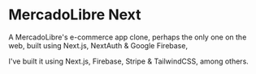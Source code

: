 # MercadoLibre Next

A MercadoLibre's e-commerce app clone, perhaps the only one on the web, built using Next.js, NextAuth & Google Firebase, 

I've built it using Next.js, Firebase, Stripe & TailwindCSS, among others.
